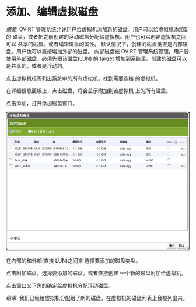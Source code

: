# 添加、编辑虚拟磁盘

*摘要*.
OVIRT 管理系统允许用户给虚拟机添加新的磁盘。用户可以给虚拟机添加新的
磁盘，或者把之前创建的浮动磁盘分配给虚拟机。用户也可以创建虚拟机之间可以
共享的磁盘。或者编辑磁盘的属性。
默认情况下，创建的磁盘类型是内部磁盘。用户也可以直接增加外部的磁盘。
内部磁盘被 OVIRT 管理系统管理。用户要使用外部磁盘，必须先把该磁盘(LUN)
的 target 增加到系统里。创建的磁盘可以是共享的，或者是浮动的。

点击虚拟机标签列出系统中的所有虚拟机，找到需要连接 的虚拟机。

在详细信息面板上，点击磁盘，将会显示附加到该虚拟机 上的所有磁盘。

点击添加，打开添加磁盘窗口。

![给虚拟机添加磁盘](../images/vm-add-disk.png)

在内部的和外部(直接 LUN)之间来 选择要添加的磁盘类型。

点击附加磁盘，选择要添加的磁盘。或者直接创建 一个新的磁盘附加给虚拟机。

点击窗口又下角的确定给虚拟机分配浮动磁盘。

*结果*.
我们已经给虚拟机分配给了新的磁盘，在虚拟机的磁盘列表上会被列出来。

